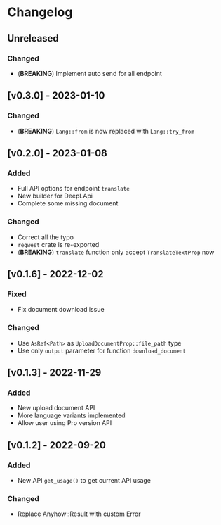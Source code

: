 # Changelog

## Unreleased

### Changed

- (**BREAKING**) Implement auto send for all endpoint

## [v0.3.0] - 2023-01-10

### Changed

- (**BREAKING**) `Lang::from` is now replaced with `Lang::try_from`

## [v0.2.0] - 2023-01-08

### Added

- Full API options for endpoint `translate`
- New builder for DeepLApi
- Complete some missing document

### Changed

- Correct all the typo
- `reqwest` crate is re-exported
- (**BREAKING**) `translate` function only accept `TranslateTextProp` now

## [v0.1.6] - 2022-12-02

### Fixed

- Fix document download issue

### Changed

- Use `AsRef<Path>` as `UploadDocumentProp::file_path` type
- Use only `output` parameter for function `download_document`

## [v0.1.3] - 2022-11-29

### Added

- New upload document API
- More language variants implemented
- Allow user using Pro version API

## [v0.1.2] - 2022-09-20

### Added

- New API `get_usage()` to get current API usage

### Changed

- Replace Anyhow::Result with custom Error
